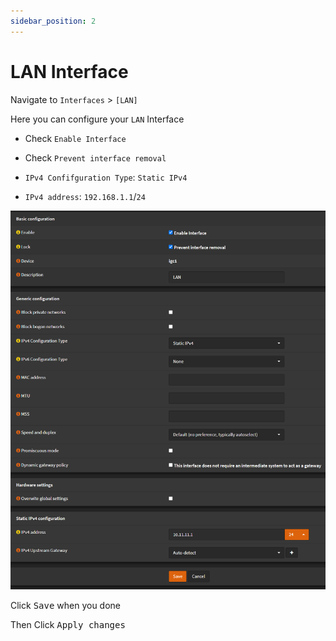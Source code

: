 ```yaml
---
sidebar_position: 2
---
```


# LAN Interface

Navigate to `Interfaces` > `[LAN]`

Here you can configure your `LAN` Interface

- Check `Enable Interface`
- Check `Prevent interface removal`

- `IPv4 Confifguration Type`: `Static IPv4`
- `IPv4 address`: `192.168.1.1`/`24`

![opnsense-interfaces-lan](./img/opnsense-interfaces-lan.png)

Click <kbd>Save</kbd> when you done

Then Click <kbd>Apply changes</kbd>
